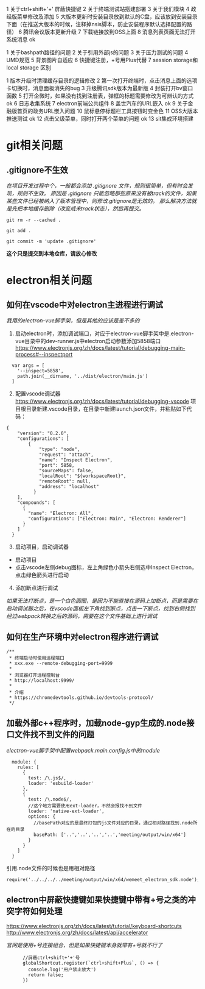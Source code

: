 1 关于ctrl+shift+'+' 屏蔽快捷键
2 关于终端测试站搭建部署
3 关于我们模块
4 政经版菜单修改及添加
5 大版本更新时安装目录放到默认的C盘，应该放到安装目录下面（在推送大版本的时候，注释掉nsis脚本，防止安装程序默认选择配置的路径）
6 腾讯会议版本更新升级
7 下载链接放到OSS上面
8 消息列表页面无法打开系统消息 ok





1 关于bashpath路径的问题
2 关于引用外部js的问题
3 关于压力测试的问题
4 UMD规范
5 背景图片自适应
6 快捷键注册，+号用Plus代替
7 session storage和local storage 区别


    

1 版本升级时清理缓存目录的逻辑修改
2 第一次打开终端时，点击消息上面的选项卡切换时，消息面板消失的bug 
3 升级腾讯sdk版本为最新版
4 封装打开bv窗口函数
5 打开企微时，如果没有找到注册表，弹框的标题需要修改为可辨认的方式 ok
6 日志收集系统
7 electron前端公共组件
8 盖世汽车的URL嵌入 ok
9 关于金融版首页的政务URL嵌入问题
10 鼠标悬停标题栏工具按钮时变金色
11 OSS大版本推送测试 ok
12 点击父级菜单，同时打开两个菜单的问题 ok
13 sit集成环境搭建

# git相关问题
## .gitignore不生效
*在项目开发过程中个，一般都会添加 .gitignore 文件，规则很简单，但有时会发现，规则不生效。
原因是 .gitignore 只能忽略那些原来没有被track的文件，如果某些文件已经被纳入了版本管理中，则修改.gitignore是无效的。
那么解决方法就是先把本地缓存删除（改变成未track状态），然后再提交。*
```
git rm -r --cached .

git add .

git commit -m 'update .gitignore'
```
**这个只是提交到本地仓库，请放心修改**

# electron相关问题
## 如何在vscode中对electron主进程进行调试
*我用的electron-vue脚手架，但是其他的应该是差不多的*
1. 启动electron时，添加调试端口，对应于electron-vue脚手架中是.electron-vue目录中的dev-runner.js中electron启动参数添加5858端口
<https://www.electronjs.org/zh/docs/latest/tutorial/debugging-main-process#--inspectport>
```
  var args = [
    '--inspect=5858',
    path.join(__dirname, '../dist/electron/main.js')
  ]
```
2. 配置vscode调试器
<https://www.electronjs.org/zh/docs/latest/tutorial/debugging-vscode>
项目根目录新建.vscode目录，在目录中新建launch.json文件，并粘贴如下代码：
```
{
    "version": "0.2.0",
    "configurations": [
        {
            "type": "node",
            "request": "attach",
            "name": "Inspect Electron",
            "port": 5858,
            "sourceMaps": false,
            "localRoot": "${workspaceRoot}",
            "remoteRoot": null,
            "address": "localhost"
          }
    ],
    "compounds": [
      {
        "name": "Electron: All",
        "configurations": ["Electron: Main", "Electron: Renderer"]
      }
    ]
  }
```
3. 启动项目，启动调试器
  + 启动项目
  + 点击vscode左侧debug图标，左上角绿色小箭头右侧选中Inspect Electron，点击绿色箭头进行启动

4. 添加断点进行调试

*如果无法打断点，是一个白色圆圈，是因为不能直接在源码上加断点，而是需要在启动调试器之后，在vscode面板左下角找到断点，点击一下断点，找到右侧找到经过webpack转换之后的源码，需要在这个文件基础上进行调试*

## 如何在生产环境中对electron程序进行调试
```
/**
 * 终端启动时使用远程端口
 * xxx.exe --remote-debugging-port=9999
 *
 * 浏览器打开远程控制台
 * http://localhost:9999/
 *
 * 介绍
 * https://chromedevtools.github.io/devtools-protocol/
 */
```
## 加载外部c++程序时，加载node-gyp生成的.node接口文件找不到文件的问题
*electron-vue脚手架中配置webpack.main.config.js中的module*
```
  module: {
    rules: [
      {
        test: /\.js$/,
        loader: 'esbuild-loader'
      },
      {
        test: /\.node$/,
        //这个地方需要使用ext-loader，不然会报找不到文件
        loader: 'native-ext-loader',
        options: {
          //basePath对应的是最终打包的js文件对应的目录，通过相对路径找到.node所在的目录
          basePath: ['..','..','..','..','meeting/output/win/x64']
        }
      }
    ]
  }
```
引用.node文件的时候也是用相对路径
```
require('../../../../meeting/output/win/x64/wemeet_electron_sdk.node');
```
## electron中屏蔽快捷键如果快捷键中带有+号之类的冲突字符如何处理
<https://www.electronjs.org/zh/docs/latest/tutorial/keyboard-shortcuts>
<http://www.electronjs.org/zh/docs/latest/api/accelerator>

*官网是使用+号连接组合，但是如果快捷键本身就带有+号就不行了*
```
      //屏蔽ctrl+shift+'+'号
      globalShortcut.register(`ctrl+shift+Plus`, () => {
        console.log('用户禁止放大')
        return false;
      })
```
